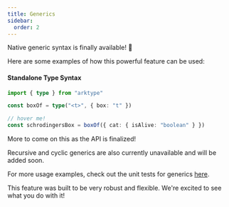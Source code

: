 ```yaml
---
title: Generics
sidebar:
  order: 2
---
```


Native generic syntax is finally available! 🎉

Here are some examples of how this powerful feature can be used:

#### Standalone Type Syntax

```ts
import { type } from "arktype"

const boxOf = type("<t>", { box: "t" })

// hover me!
const schrodingersBox = boxOf({ cat: { isAlive: "boolean" } })
```

<!--
#### Constrained Parameters

All syntax in parameters definitions and all references to generic args are fully-type safe and autocompleted like any builtin keyword. Constraints can be used just like TS to limit what can be passed to a generic and allow that arg to be used with operators like `>`.

```ts
import { type } from "arktype"

const nonEmpty = type("<arr extends unknown[]>", "arr > 0")

const nonEmptyNumberArray = nonEmpty("number[]")
```

#### Scoped

There is a special syntax for specifying generics in a scope:

```ts
import { scope } from "arktype"

const types = scope({
	"box<t, u>": {
		box: "t | u"
	},
	bitBox: "box<0, 1>"
}).export()

const out = types.bitBox({ box: 0 })
```

#### Builtins

Record is now available as a builtin keyword.

```ts
import { type } from "arktype"

const stringRecord = type("Record<string, string>")
```

In addition to `Record`, the following generics from TS are now available in ArkType:

- **Pick**
- **Omit**
- **Extract**
- **Exclude**

These can be instantiated in one of three ways:

### Syntactic Definition

```ts
import { type } from "arktype"

const one = type("Extract<0 | 1, 1>")
```

### Chained Definition

```ts
import { type } from "arktype"

const user = type({
	name: "string",
	"age?": "number",
	isAdmin: "boolean"
})

// hover me!
const basicUser = user.pick("name", "age")
```

### Invoked Definition

```ts
import { ark } from "arktype"

const unfalse = ark.Exclude("boolean", "false")
```

### TS (TODO)

```ts
import { type, type Type } from "arktype"

const createBox = <T extends string>(of: Type<T>) =>
	type({
		box: of
	})

const boxType = createBox(type("string"))
//    ^?

// @ts-expect-error
const badBox = createBox(type("number"))

console.log(boxType({ box: 5 }).toString())
console.log(boxType({ box: "foo" }))
```

### Generic HKTs

Our new generics have been built using a new method for integrating arbitrary external types as native ArkType generics! This opens up tons of possibilities for external integrations that would otherwise not be possible, but we're still finalizing the API. As a preview, here's what the implementation of `Partial` looks like internally:

```ts
import { generic, Hkt } from "arktype"

const Partial = generic(["T", "object"])(
	args => args.T.partial(),
	class PartialHkt extends Hkt<[object]> {
		declare body: Partial<this[0]>
	}
)
``` -->

More to come on this as the API is finalized!

Recursive and cyclic generics are also currently unavailable and will be added soon.

For more usage examples, check out the unit tests for generics [here](https://github.com/arktypeio/arktype/blob/main/ark/type/__tests__/generic.test.ts).

This feature was built to be very robust and flexible. We're excited to see what you do with it!

